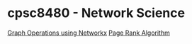 # cpsc8480 - Network Science

[Graph Operations using Networkx](https://sparse.tamu.edu/)
[Page Rank Algorithm](https://sparse.tamu.edu/)
